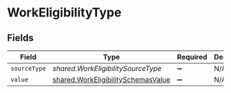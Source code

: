 # WorkEligibilityType


## Fields

| Field                                                                                           | Type                                                                                            | Required                                                                                        | Description                                                                                     |
| ----------------------------------------------------------------------------------------------- | ----------------------------------------------------------------------------------------------- | ----------------------------------------------------------------------------------------------- | ----------------------------------------------------------------------------------------------- |
| `sourceType`                                                                                    | *shared.WorkEligibilitySourceType*                                                              | :heavy_minus_sign:                                                                              | N/A                                                                                             |
| `value`                                                                                         | [shared.WorkEligibilitySchemasValue](../../../sdk/models/shared/workeligibilityschemasvalue.md) | :heavy_minus_sign:                                                                              | N/A                                                                                             |